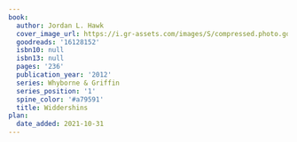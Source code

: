 ```yaml
---
book:
  author: Jordan L. Hawk
  cover_image_url: https://i.gr-assets.com/images/S/compressed.photo.goodreads.com/books/1352121658l/16128152.jpg
  goodreads: '16128152'
  isbn10: null
  isbn13: null
  pages: '236'
  publication_year: '2012'
  series: Whyborne & Griffin
  series_position: '1'
  spine_color: '#a79591'
  title: Widdershins
plan:
  date_added: 2021-10-31
---
```

